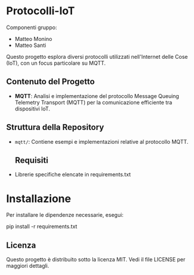 # Protocolli-IoT
Componenti gruppo:
- Matteo Monino
- Matteo Santi


Questo progetto esplora diversi protocolli utilizzati nell'Internet delle Cose (IoT), con un focus particolare su MQTT.

## Contenuto del Progetto

- **MQTT**: Analisi e implementazione del protocollo Message Queuing Telemetry Transport (MQTT) per la comunicazione efficiente tra dispositivi IoT.

## Struttura della Repository

- `mqtt/`: Contiene esempi e implementazioni relative al protocollo MQTT.

  ## Requisiti
- Librerie specifiche elencate in requirements.txt

# Installazione
Per installare le dipendenze necessarie, esegui:

 pip install -r requirements.txt

## Licenza
Questo progetto è distribuito sotto la licenza MIT. Vedi il file LICENSE per maggiori dettagli.

